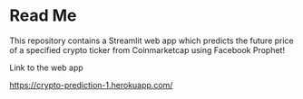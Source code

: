 # Read Me


This repository contains a Streamlit web app which predicts the future price of a specified crypto ticker from Coinmarketcap using Facebook Prophet! 

Link to the web app

https://crypto-prediction-1.herokuapp.com/
